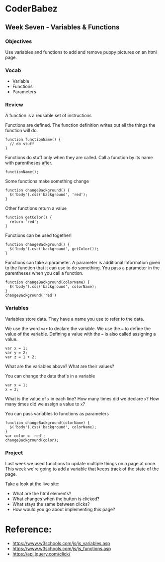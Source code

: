 # CoderBabez

##  Week Seven - Variables & Functions

### Objectives
Use variables and functions to add and remove puppy pictures on an html page.

### Vocab
* Variable
* Functions
* Parameters

### Review

A function is a reusable set of instructions

Functions are defined. The function definition writes out all the things the function will do.
```
function functionName() {
  // do stuff
}
```

Functions do stuff only when they are called. Call a function by its name with parentheses after.
```
functionName();
```

Some functions make something change
```
function changeBackground() {
  $('body').css('background', 'red');
}
```

Other functions return a value
```
function getColor() {
  return 'red';
}
```

Functions can be used together!
```
function changeBackground() {
  $('body').css('background', getColor());
}
```

Functions can take a parameter. A parameter is additional information given to the function that it can use to do something.
You pass a parameter in the parentheses when you call a function.
```
function changeBackground(colorName) {
  $('body').css('background', colorName);
}
changeBackground('red')
```

### Variables

Variables store data. They have a name you use to refer to the data.

We use the word `var` to declare the variable. We use the `=` to define the value of the variable. Defining a value with the `=` is also called assigning a value.
```
var x = 1;
var y = 2;
var z = 1 + 2;
```
What are the variables above? What are their values?


You can change the data that's in a variable
```
var x = 1;
x = 2;
```
What is the value of `x` in each line? How many times did we declare `x`? How many times did we assign a value to `x`?

You can pass variables to functions as parameters
```
function changeBackground(colorName) {
  $('body').css('background', colorName);
}
var color = 'red';
changeBackground(color);
```

### Project

Last week we used functions to update multiple things on a page at once. This week we're going to add a variable that keeps track of the state of the page.

Take a look at the live site:

* What are the html elements?
* What changes when the button is clicked?
* What stays the same between clicks?
* How would you go about implementing this page?

# Reference:

* https://www.w3schools.com/js/js_variables.asp
* https://www.w3schools.com/js/js_functions.asp
* https://api.jquery.com/click/
